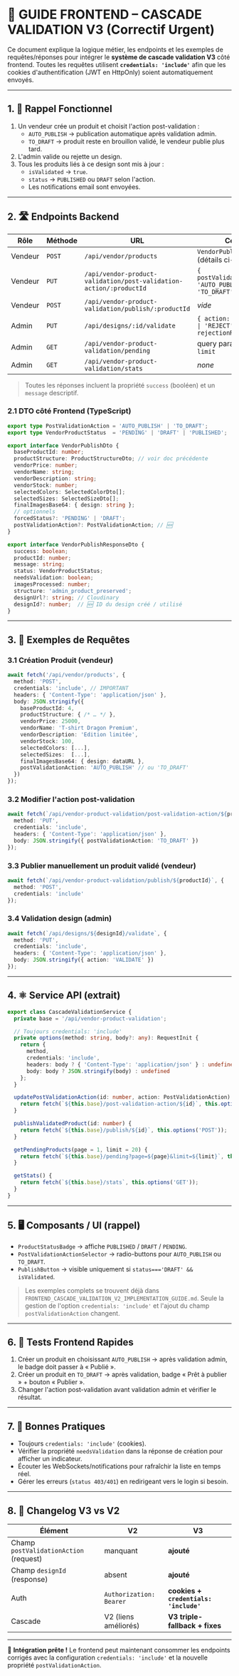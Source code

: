 # 🚀 GUIDE FRONTEND – CASCADE VALIDATION V3 (Correctif Urgent)

Ce document explique la logique métier, les endpoints et les exemples de requêtes/réponses pour intégrer le **système de cascade validation V3** côté frontend. Toutes les requêtes utilisent **`credentials: 'include'`** afin que les cookies d'authentification (JWT en HttpOnly) soient automatiquement envoyés.

---

## 1. 🎯 Rappel Fonctionnel

1. Un vendeur crée un produit et choisit l'action post-validation :
   * `AUTO_PUBLISH` → publication automatique après validation admin.
   * `TO_DRAFT` → produit reste en brouillon validé, le vendeur publie plus tard.
2. L'admin valide ou rejette un design.
3. Tous les produits liés à ce design sont mis à jour :
   * `isValidated` → `true`.
   * `status` → `PUBLISHED` ou `DRAFT` selon l'action.
   * Les notifications email sont envoyées.

---

## 2. 🛣️ Endpoints Backend

| Rôle | Méthode | URL | Corps | Réponse principale |
|------|---------|-----|-------|--------------------|
| Vendeur | `POST` | `/api/vendor/products` | `VendorPublishDto` (détails ci-dessous) | `VendorPublishResponseDto` |
| Vendeur | `PUT`  | `/api/vendor-product-validation/post-validation-action/:productId` | `{ postValidationAction: 'AUTO_PUBLISH' \| 'TO_DRAFT' }` | `{ success, message, product }` |
| Vendeur | `POST` | `/api/vendor-product-validation/publish/:productId` | _vide_ | `{ success, message, product }` |
| Admin   | `PUT`  | `/api/designs/:id/validate` | `{ action: 'VALIDATE' \| 'REJECT', rejectionReason? }` | `{ success, message, data: Design }` |
| Admin   | `GET`  | `/api/vendor-product-validation/pending` | query params `page`, `limit` | `{ success, data: { products, pagination } }` |
| Admin   | `GET`  | `/api/vendor-product-validation/stats` | _none_ | `{ success, data: CascadeValidationStats }` |

> Toutes les réponses incluent la propriété `success` (booléen) et un `message` descriptif.

### 2.1 DTO côté Frontend (TypeScript)

```ts
export type PostValidationAction = 'AUTO_PUBLISH' | 'TO_DRAFT';
export type VendorProductStatus  = 'PENDING' | 'DRAFT' | 'PUBLISHED';

export interface VendorPublishDto {
  baseProductId: number;
  productStructure: ProductStructureDto; // voir doc précédente
  vendorPrice: number;
  vendorName: string;
  vendorDescription: string;
  vendorStock: number;
  selectedColors: SelectedColorDto[];
  selectedSizes: SelectedSizeDto[];
  finalImagesBase64: { design: string };
  // optionnels
  forcedStatus?: 'PENDING' | 'DRAFT';
  postValidationAction?: PostValidationAction; // 🆕
}

export interface VendorPublishResponseDto {
  success: boolean;
  productId: number;
  message: string;
  status: VendorProductStatus;
  needsValidation: boolean;
  imagesProcessed: number;
  structure: 'admin_product_preserved';
  designUrl?: string; // Cloudinary
  designId?: number;  // 🆕 ID du design créé / utilisé
}
```

---

## 3. 🔗 Exemples de Requêtes

### 3.1 Création Produit (vendeur)

```ts
await fetch('/api/vendor/products', {
  method: 'POST',
  credentials: 'include', // IMPORTANT
  headers: { 'Content-Type': 'application/json' },
  body: JSON.stringify({
    baseProductId: 4,
    productStructure: { /* … */ },
    vendorPrice: 25000,
    vendorName: 'T-shirt Dragon Premium',
    vendorDescription: 'Edition limitée',
    vendorStock: 100,
    selectedColors: [...],
    selectedSizes:  [...],
    finalImagesBase64: { design: dataURL },
    postValidationAction: 'AUTO_PUBLISH' // ou 'TO_DRAFT'
  })
});
```

### 3.2 Modifier l'action post-validation

```ts
await fetch(`/api/vendor-product-validation/post-validation-action/${productId}`, {
  method: 'PUT',
  credentials: 'include',
  headers: { 'Content-Type': 'application/json' },
  body: JSON.stringify({ postValidationAction: 'TO_DRAFT' })
});
```

### 3.3 Publier manuellement un produit validé (vendeur)

```ts
await fetch(`/api/vendor-product-validation/publish/${productId}`, {
  method: 'POST',
  credentials: 'include'
});
```

### 3.4 Validation design (admin)

```ts
await fetch(`/api/designs/${designId}/validate`, {
  method: 'PUT',
  credentials: 'include',
  headers: { 'Content-Type': 'application/json' },
  body: JSON.stringify({ action: 'VALIDATE' })
});
```

---

## 4. ⚛️ Service API (extrait)

```ts
export class CascadeValidationService {
  private base = '/api/vendor-product-validation';

  // Toujours credentials: 'include'
  private options(method: string, body?: any): RequestInit {
    return {
      method,
      credentials: 'include',
      headers: body ? { 'Content-Type': 'application/json' } : undefined,
      body: body ? JSON.stringify(body) : undefined
    };
  }

  updatePostValidationAction(id: number, action: PostValidationAction) {
    return fetch(`${this.base}/post-validation-action/${id}`, this.options('PUT', { postValidationAction: action }));
  }

  publishValidatedProduct(id: number) {
    return fetch(`${this.base}/publish/${id}`, this.options('POST'));
  }

  getPendingProducts(page = 1, limit = 20) {
    return fetch(`${this.base}/pending?page=${page}&limit=${limit}`, this.options('GET'));
  }

  getStats() {
    return fetch(`${this.base}/stats`, this.options('GET'));
  }
}
```

---

## 5. 🖥️ Composants / UI (rappel)

* `ProductStatusBadge` → affiche `PUBLISHED` / `DRAFT` / `PENDING`.
* `PostValidationActionSelector` → radio-buttons pour `AUTO_PUBLISH` ou `TO_DRAFT`.
* `PublishButton` → visible uniquement si `status==='DRAFT' && isValidated`.

> Les exemples complets se trouvent déjà dans `FRONTEND_CASCADE_VALIDATION_V2_IMPLEMENTATION_GUIDE.md`. Seule la gestion de l'option `credentials: 'include'` et l'ajout du champ `postValidationAction` changent.

---

## 6. 🧪 Tests Frontend Rapides

1. Créer un produit en choisissant `AUTO_PUBLISH` → après validation admin, le badge doit passer à « Publié ».
2. Créer un produit en `TO_DRAFT` → après validation, badge « Prêt à publier » + bouton « Publier ».
3. Changer l'action post-validation avant validation admin et vérifier le résultat.

---

## 7. 🚦 Bonnes Pratiques

* Toujours `credentials: 'include'` (cookies).
* Vérifier la propriété `needsValidation` dans la réponse de création pour afficher un indicateur.
* Écouter les WebSockets/notifications pour rafraîchir la liste en temps réel.
* Gérer les erreurs (`status 403/401`) en redirigeant vers le login si besoin.

---

## 8. 📜 Changelog V3 vs V2

| Élément | V2 | V3 |
|---------|----|----|
| Champ `postValidationAction` (request) | manquant | **ajouté** |
| Champ `designId` (response) | absent | **ajouté** |
| Auth | `Authorization: Bearer` | **cookies + `credentials: 'include'`** |
| Cascade | V2 (liens améliorés) | **V3 triple-fallback + fixes** |

---

🎉 **Intégration prête !**  Le frontend peut maintenant consommer les endpoints corrigés avec la configuration `credentials: 'include'` et la nouvelle propriété `postValidationAction`. 